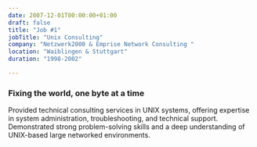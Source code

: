 ```yaml
---
date: 2007-12-01T00:00:00+01:00
draft: false
title: "Job #1"
jobTitle: "Unix Consulting"
company: "Netzwerk2000 & Emprise Network Consulting "
location: "Waiblingen & Stuttgart"
duration: "1998-2002"

---
```

### Fixing the world, one byte at a time

Provided technical consulting services in UNIX systems, offering expertise in system administration, troubleshooting, and technical support. Demonstrated strong problem-solving skills and a deep understanding of UNIX-based large networked environments.
